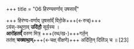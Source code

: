 +++
title = "06 हिरण्यवर्णाव् उषसाव्ँ"

+++
हिर॑ण्य-वर्णाव् उ॒षसा᳚व्ँ विरो॒के+++(←रुच्)+++  
ऽय॑स्-स्थूणा॒व् **उदि॑तौ॒** सूर्य॒स्य ।   
**आरो॑हतव्ँ** वरुण मित्र॒ +++(रथ/ख-)+++गर्त॒न्  
तत॑श् **चख्षाथा॒म्**+++(←चक्ष् वीक्षणे)+++ अदि॑ति॒न् दिति॑ञ् च ॥ [23]